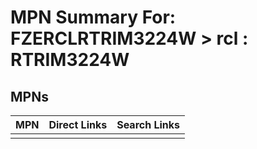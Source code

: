 



# MPN Summary For: FZERCLRTRIM3224W > rcl : RTRIM3224W

## MPNs
  

|MPN|Direct Links|Search Links|
| :--- | :--- | :--- |
||||
